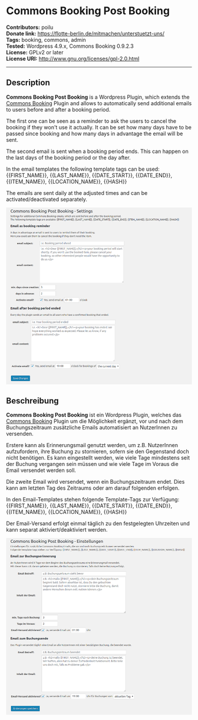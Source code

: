 # Commons Booking Post Booking

**Contributors:** poilu  
**Donate link:** https://flotte-berlin.de/mitmachen/unterstuetzt-uns/  
**Tags:** booking, commons, admin  
**Tested:** Wordpress 4.9.x, Commons Booking 0.9.2.3  
**License:** GPLv2 or later  
**License URI:** http://www.gnu.org/licenses/gpl-2.0.html  

---
## Description

**Commons Booking Post Booking** is a Wordpress Plugin, which extends the [Commons Booking](https://github.com/wielebenwir/commons-booking) Plugin and allows to automatically send additional emails to users before and after a booking period.

The first one can be seen as a reminder to ask the users to cancel the booking if they won't use it actually. It can be set how many days have to be passed since booking and how many days in advantage the email will be sent.

The second email is sent when a booking period ends. This can happen on the last days of the booking period or the day after.

In the email templates the following template tags can be used: {{FIRST_NAME}}, {{LAST_NAME}}, {{DATE_START}}, {{DATE_END}}, {{ITEM_NAME}}, {{LOCATION_NAME}}, {{HASH}}

The emails are sent daily at the adjusted times and can be activated/deactivated separately.

![settings](/screenshots/settings_0.3.0_en.png?raw=true "settings")

## Beschreibung

**Commons Booking Post Booking** ist ein Wordpress Plugin, welches das [Commons Booking](https://github.com/wielebenwir/commons-booking) Plugin um die Möglichkeit ergänzt, vor und nach dem Buchungszeitraum zusätzliche Emails automatisiert an NutzerInnen zu versenden.

Erstere kann als Erinnerungsmail genutzt werden, um z.B. NutzerInnen aufzufordern, ihre Buchung zu stornieren, sofern sie den Gegenstand doch nicht benötigen. Es kann eingestellt werden, wie viele Tage mindestens seit der Buchung vergangen sein müssen und wie viele Tage im Voraus die Email versendet werden soll.

Die zweite Email wird versendet, wenn ein Buchungszeitraum endet. Dies kann am letzten Tag des Zeitraums oder am darauf folgenden erfolgen.

In den Email-Templates stehen folgende Template-Tags zur Verfügung: {{FIRST_NAME}}, {{LAST_NAME}}, {{DATE_START}}, {{DATE_END}}, {{ITEM_NAME}}, {{LOCATION_NAME}}, {{HASH}}

Der Email-Versand erfolgt einmal täglich zu den festgelegten Uhrzeiten und kann separat aktiviert/deaktiviert werden.

![Einstellungen](/screenshots/settings_0.3.0_de.png?raw=true "Einstellungen")
